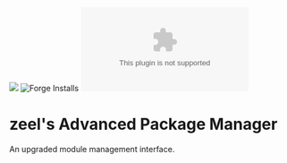 ![](https://img.shields.io/badge/Foundry-v0.7.9-informational)
![Forge Installs](https://img.shields.io/badge/dynamic/json?label=Forge%20Installs&query=package.installs&suffix=%25&url=https%3A%2F%2Fforge-vtt.com%2Fapi%2Fbazaar%2Fpackage%2Fadvanced-package-manager&colorB=4aa94a)
![Latest Release Download Count](https://img.shields.io/github/downloads/zeel01/advanced-package-manager/latest/pkg-manager.zip)

# zeel's Advanced Package Manager

An upgraded module management interface.